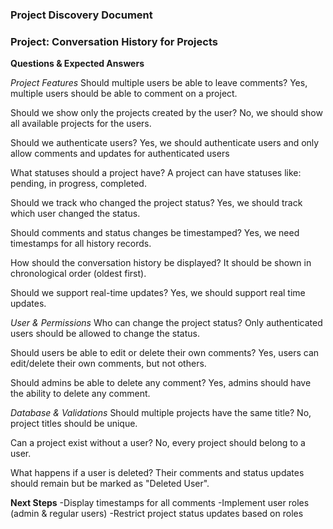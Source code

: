 ### Project Discovery Document

### Project: Conversation History for Projects
**Questions & Expected Answers**

*Project Features*
Should multiple users be able to leave comments?
	Yes, multiple users should be able to comment on a project.

Should we show only the projects created by the user?
	No, we should show all available projects for the users.

Should we authenticate users?
	Yes, we should authenticate users and only allow comments and updates for authenticated users

What statuses should a project have?
	A project can have statuses like: pending, in progress, completed.

Should we track who changed the project status?
	Yes, we should track which user changed the status.

Should comments and status changes be timestamped?
	Yes, we need timestamps for all history records.

How should the conversation history be displayed?
	It should be shown in chronological order (oldest first).

Should we support real-time updates?
	Yes, we should support real time updates.

*User & Permissions*
Who can change the project status?
	Only authenticated users should be allowed to change the status.

Should users be able to edit or delete their own comments?
	Yes, users can edit/delete their own comments, but not others.

Should admins be able to delete any comment?
	Yes, admins should have the ability to delete any comment.

*Database & Validations*
Should multiple projects have the same title?
	No, project titles should be unique.

Can a project exist without a user?
	No, every project should belong to a user.

What happens if a user is deleted?
	Their comments and status updates should remain but be marked as "Deleted User".


**Next Steps**
-Display timestamps for all comments
-Implement user roles (admin & regular users)
-Restrict project status updates based on roles